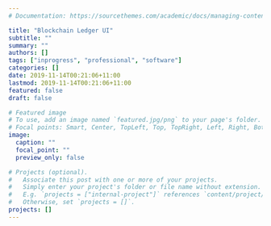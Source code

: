 ```yaml
---
# Documentation: https://sourcethemes.com/academic/docs/managing-content/

title: "Blockchain Ledger UI"
subtitle: ""
summary: ""
authors: []
tags: ["inprogress", "professional", "software"]
categories: []
date: 2019-11-14T00:21:06+11:00
lastmod: 2019-11-14T00:21:06+11:00
featured: false
draft: false

# Featured image
# To use, add an image named `featured.jpg/png` to your page's folder.
# Focal points: Smart, Center, TopLeft, Top, TopRight, Left, Right, BottomLeft, Bottom, BottomRight.
image:
  caption: ""
  focal_point: ""
  preview_only: false

# Projects (optional).
#   Associate this post with one or more of your projects.
#   Simply enter your project's folder or file name without extension.
#   E.g. `projects = ["internal-project"]` references `content/project/deep-learning/index.md`.
#   Otherwise, set `projects = []`.
projects: []
---
```

